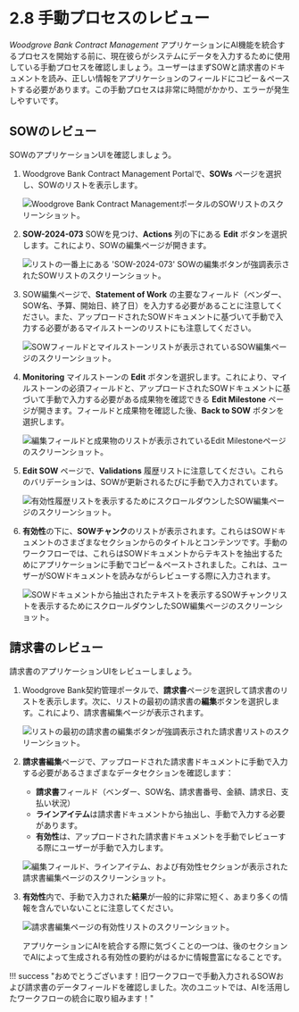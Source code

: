 # 2.8 手動プロセスのレビュー

_Woodgrove Bank Contract Management_ アプリケーションにAI機能を統合するプロセスを開始する前に、現在彼らがシステムにデータを入力するために使用している手動プロセスを確認しましょう。ユーザーはまずSOWと請求書のドキュメントを読み、正しい情報をアプリケーションのフィールドにコピー＆ペーストする必要があります。この手動プロセスは非常に時間がかかり、エラーが発生しやすいです。

## SOWのレビュー

SOWのアプリケーションUIを確認しましょう。

1. Woodgrove Bank Contract Management Portalで、**SOWs** ページを選択し、SOWのリストを表示します。

    ![Woodgrove Bank Contract ManagementポータルのSOWリストのスクリーンショット。](../img/userportal-sows-list.png)

2. **SOW-2024-073** SOWを見つけ、**Actions** 列の下にある **Edit** ボタンを選択します。これにより、SOWの編集ページが開きます。

    ![リストの一番上にある 'SOW-2024-073' SOWの編集ボタンが強調表示されたSOWリストのスクリーンショット。](../img/userportal-sows-list-first-edit-highlighted.png)

3. SOW編集ページで、**Statement of Work** の主要なフィールド（ベンダー、SOW名、予算、開始日、終了日）を入力する必要があることに注意してください。また、アップロードされたSOWドキュメントに基づいて手動で入力する必要があるマイルストーンのリストにも注意してください。

    ![SOWフィールドとマイルストーンリストが表示されているSOW編集ページのスクリーンショット。](../img/userportal-sow-edit-overview-and-milestones.png)

4. **Monitoring** マイルストーンの **Edit** ボタンを選択します。これにより、マイルストーンの必須フィールドと、アップロードされたSOWドキュメントに基づいて手動で入力する必要がある成果物を確認できる **Edit Milestone** ページが開きます。フィールドと成果物を確認した後、**Back to SOW** ボタンを選択します。

    ![編集フィールドと成果物のリストが表示されているEdit Milestoneページのスクリーンショット。](../img/userportal-edit-sow-edit-milestone-edit.png)

5. **Edit SOW** ページで、**Validations** 履歴リストに注意してください。これらのバリデーションは、SOWが更新されるたびに手動で入力されています。

    ![有効性履歴リストを表示するためにスクロールダウンしたSOW編集ページのスクリーンショット。](../img/userportal-sow-edit-validations-section.png)

6. **有効性**の下に、**SOWチャンク**のリストが表示されます。これらはSOWドキュメントのさまざまなセクションからのタイトルとコンテンツです。手動のワークフローでは、これらはSOWドキュメントからテキストを抽出するためにアプリケーションに手動でコピー＆ペーストされました。これは、ユーザーがSOWドキュメントを読みながらレビューする際に入力されます。

    ![SOWドキュメントから抽出されたテキストを表示するSOWチャンクリストを表示するためにスクロールダウンしたSOW編集ページのスクリーンショット。](../img/userportal-sow-edit-sow-chunks.png)

## 請求書のレビュー

請求書のアプリケーションUIをレビューしましょう。

1. Woodgrove Bank契約管理ポータルで、**請求書**ページを選択して請求書のリストを表示します。次に、リストの最初の請求書の**編集**ボタンを選択します。これにより、請求書編集ページが表示されます。

    ![リストの最初の請求書の編集ボタンが強調表示された請求書リストのスクリーンショット。](../img/userportal-invoices-list-edit-highlighted.png)

2. **請求書編集**ページで、アップロードされた請求書ドキュメントに手動で入力する必要があるさまざまなデータセクションを確認します：

    - **請求書**フィールド（ベンダー、SOW名、請求書番号、金額、請求日、支払い状況）
    - **ラインアイテム**は請求書ドキュメントから抽出し、手動で入力する必要があります。
    - **有効性**は、アップロードされた請求書ドキュメントを手動でレビューする際にユーザーが手動で入力します。

    ![編集フィールド、ラインアイテム、および有効性セクションが表示された請求書編集ページのスクリーンショット。](../img/userportal-invoices-edit.png)

3. **有効性**内で、手動で入力された**結果**が一般的に非常に短く、あまり多くの情報を含んでいないことに注意してください。

    ![請求書編集ページの有効性リストのスクリーンショット。](../img/userportal-invoices-edit-validations-list-simplt.png)

    アプリケーションにAIを統合する際に気づくことの一つは、後のセクションでAIによって生成される有効性の要約がはるかに情報豊富になることです。

!!! success "おめでとうございます！旧ワークフローで手動入力されるSOWおよび請求書のデータフィールドを確認しました。次のユニットでは、AIを活用したワークフローの統合に取り組みます！"
